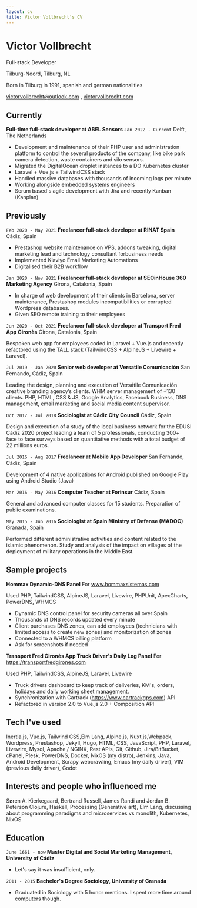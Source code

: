 ```yaml
---
layout: cv
title: Victor Vollbrecht's CV
---
```

# Victor Vollbrecht
Full-stack Developer 

Tilburg-Noord, Tilburg, NL

Born in Tilburg in 1991, spanish and german nationalities

<div id="webaddress">
<a href="mailto:victorvollbrecht@outlook.com">victorvollbrecht@outlook.com</a>
, <a href="https://victorvollbrecht.com">victorvollbrecht.com</a>
</div>


## Currently
__Full-time full-stack developer at ABEL Sensors__
`Jan 2022 - Current`
Delft, The Netherlands

* Development and maintenance of their PHP user and administration platform to control the several products of the company, like bike park camera detection, waste containers and silo sensors.
* Migrated the DigitalOcean droplet instances to a DO Kubernetes cluster
* Laravel + Vue.js + TailwindCSS stack
* Handled massive databases with thousands of incoming logs per minute
* Working alongside embedded systems engineers
* Scrum based's agile development with Jira and recently Kanban (Kanplan)
  
## Previously
`Feb 2020 - May 2021`
__Freelancer full-stack developer at RINAT Spain__
Cádiz, Spain

* Prestashop website maintenance on VPS, addons tweaking, digital marketing lead and technology consultant forbusiness needs
* Implemented Klaviyo Email Marketing Automations
* Digitalised their B2B workflow

`Jan 2020 - Nov 2021`
__Freelancer full-stack developer at SEOinHouse 360 Marketing Agency__
Girona, Catalonia, Spain

* In charge of web development of their clients in Barcelona, server maintenance, Prestashop modules incompatibilities or corrupted Wordpress databases.
* Given SEO remote training to their employees

`Jun 2020 - Oct 2021`
__Freelancer full-stack developer at Transport Fred App Gironès__
Girona, Catalonia, Spain

Bespoken web app for employees coded in Laravel + Vue.js and recently refactored using the TALL stack (TailwindCSS + AlpineJS + Livewire + Laravel).

`Jul 2019 - Jan 2020`
__Senior web developer at Versatile Comunicación__
San Fernando, Cádiz, Spain

Leading the design, planning and execution of Versátile Comunicación creative branding agency’s clients. WHM server management of +130 clients. PHP, HTML, CSS & JS, Google Analytics, Facebook Business, DNS management, email marketing and social media content supervisor.

`Oct 2017 - Jul 2018`
__Sociologist at Cádiz City Council__
Cádiz, Spain

Design and execution of a study of the local business network for the EDUSI Cádiz 2020 project leading a team of 5
professionals, conducting 300+ face to face surveys based on quantitative methods with a total budget of 22 millions
euros.

`Jul 2016 - Aug 2017`
__Freelancer at Mobile App Developer__
San Fernando, Cádiz, Spain

Development of 4 native applications for Android published on Google Play using Android Studio (Java)

`Mar 2016 - May 2016`
__Computer Teacher at Forinsur__
Cádiz, Spain

General and advanced computer classes for 15 students. Preparation of public examinations.

`May 2015 - Jun 2016`
__Sociologist at Spain Ministry of Defense (MADOC)__
Granada, Spain

Performed different administrative activities and content related to the islamic phenomenon. Study and analysis of the
impact on villages of the deployment of military operations in the Middle East.

## Sample projects

__Hommax Dynamic-DNS Panel__
For <a href="www.hommaxsistemas.com">www.hommaxsistemas.com</a>

Used PHP, TailwindCSS, AlpineJS, Laravel, Livewire, PHPUnit, ApexCharts, PowerDNS, WHMCS


- Dynamic DNS control panel for security cameras all over Spain
- Thousands of DNS records updated every minute
- Client purchases DNS zones, can add employees (technicians with limited access to create new zones) and monitorization of zones
- Connected to a WHMCS billing platform
- Ask for screenshots if needed

__Transport Fred Gironès App Truck Driver's Daily Log Panel__
For <a href="https://transportfredgirones.com">https://transportfredgirones.com</a>

Used PHP, TailwindCSS, AlpineJS, Laravel, Livewire

* Truck drivers dashboard to keep track of deliveries, KM's, orders, holidays and daily working sheet management.
* Synchronization with Cartrack (https://www.cartrackgps.com) API
* Refactored in version 2.0 to Vue.js 2.0 + Composition API

## Tech I've used

Inertia.js, Vue.js, Tailwind CSS,Elm Lang, Alpine.js, Nuxt.js,Webpack, Wordpress, Prestashop, Jekyll, Hugo, HTML, CSS, JavaScript, PHP, Laravel, Livewire, Mysql, Apache / NGINX, Rest APIs, Git, Github, Jira/BitBucket, cPanel, Plesk, PowerDNS, Docker, NixOS (my distro), Jenkins, Java, Android Development, Scrapy webcrawling, Emacs (my daily driver), VIM (previous daily driver), Godot

## Interests and people who influenced me

Søren A. Kierkegaard, Bertrand Russell, James Randi and Jordan B. Peterson
Clojure, Haskell, Processing (Generative art), Elm Lang, discussing about programming paradigms and microservices vs monolith, Kubernetes, NixOS


## Education

`June 1661 - now`
__Master Digital and Social Marketing Management, University of Cádiz__

- Let's say it was insufficient, only.

`2011 - 2015`
__Bachelor's Degree Sociology, University of Granada__

- Graduated in Sociology with 5 honor mentions. I spent more time around computers though.


<!-- ### Footer

Last updated: Jun 2023 -->


